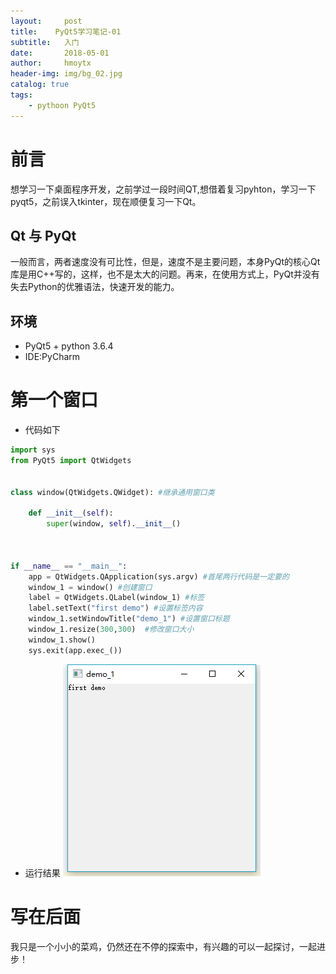 ```yaml
---
layout:     post
title:    PyQt5学习笔记-01
subtitle:   入门
date:       2018-05-01
author:     hmoytx
header-img: img/bg_02.jpg
catalog: true
tags:
    - pythoon PyQt5 
---
```


# 前言
想学习一下桌面程序开发，之前学过一段时间QT,想借着复习pyhton，学习一下pyqt5，之前误入tkinter，现在顺便复习一下Qt。
    
## Qt 与 PyQt
一般而言，两者速度没有可比性，但是，速度不是主要问题，本身PyQt的核心Qt库是用C++写的，这样，也不是太大的问题。再来，在使用方式上，PyQt并没有失去Python的优雅语法，快速开发的能力。

## 环境
* PyQt5 + python 3.6.4
* IDE:PyCharm

# 第一个窗口

* 代码如下

```python
import sys
from PyQt5 import QtWidgets


class window(QtWidgets.QWidget): #继承通用窗口类

    def __init__(self):
        super(window, self).__init__()



if __name__ == "__main__":
    app = QtWidgets.QApplication(sys.argv) #首尾两行代码是一定要的
    window_1 = window() #创建窗口
    label = QtWidgets.QLabel(window_1) #标签
    label.setText("first demo") #设置标签内容
    window_1.setWindowTitle("demo_1") #设置窗口标题
    window_1.resize(300,300)  #修改窗口大小
    window_1.show()
    sys.exit(app.exec_())
```

* 运行结果
![demo1运行结果](../img/demo.png)

# 写在后面
我只是一个小小的菜鸡，仍然还在不停的探索中，有兴趣的可以一起探讨，一起进步！
